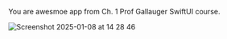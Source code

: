 You are awesmoe app from Ch. 1 Prof Gallauger SwiftUI course.

![Screenshot 2025-01-08 at 14 28 46](https://github.com/user-attachments/assets/91ba472a-97fa-4c78-ab34-0d98e5852e5a)
